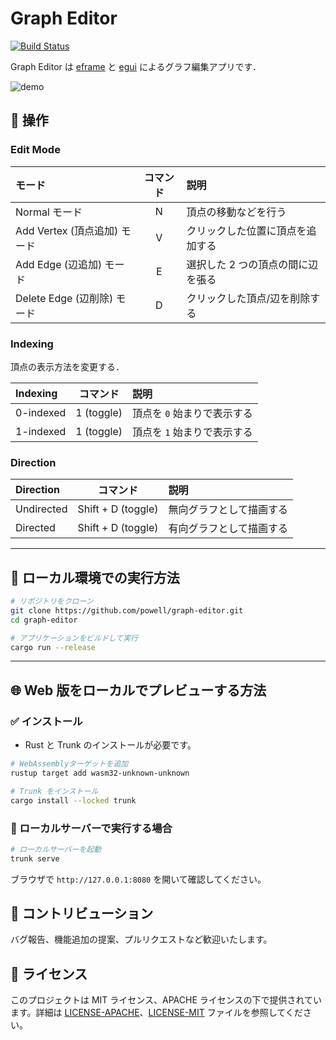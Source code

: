 # Graph Editor

[![Build Status](https://github.com/kentakom1213/graph-editor/workflows/CI/badge.svg)](https://github.com/kentakom1213/graph-editor/actions?workflow=CI)

Graph Editor は [eframe](https://github.com/emilk/egui/tree/master/crates/eframe) と [egui](https://github.com/emilk/egui/) によるグラフ編集アプリです．

![demo](./images/graph-editor-demo.gif)

## 📌 操作

### Edit Mode

| モード                       | コマンド | 説明                              |
| :--------------------------- | :------: | :-------------------------------- |
| Normal モード                |    N     | 頂点の移動などを行う              |
| Add Vertex (頂点追加) モード |    V     | クリックした位置に頂点を追加する  |
| Add Edge (辺追加) モード     |    E     | 選択した 2 つの頂点の間に辺を張る |
| Delete Edge (辺削除) モード  |    D     | クリックした頂点/辺を削除する     |

### Indexing

頂点の表示方法を変更する．

| Indexing  |  コマンド  | 説明                        |
| :-------- | :--------: | :-------------------------- |
| 0-indexed | 1 (toggle) | 頂点を `0` 始まりで表示する |
| 1-indexed | 1 (toggle) | 頂点を `1` 始まりで表示する |

### Direction

| Direction  |      コマンド      | 説明                     |
| :--------- | :----------------: | :----------------------- |
| Undirected | Shift + D (toggle) | 無向グラフとして描画する |
| Directed   | Shift + D (toggle) | 有向グラフとして描画する |

---

## 🚀 ローカル環境での実行方法

```bash
# リポジトリをクローン
git clone https://github.com/powell/graph-editor.git
cd graph-editor

# アプリケーションをビルドして実行
cargo run --release
```

---

## 🌐 Web 版をローカルでプレビューする方法

### ✅ インストール

- Rust と Trunk のインストールが必要です。

```bash
# WebAssemblyターゲットを追加
rustup target add wasm32-unknown-unknown

# Trunk をインストール
cargo install --locked trunk
```

### 🚧 ローカルサーバーで実行する場合

```bash
# ローカルサーバーを起動
trunk serve
```

ブラウザで `http://127.0.0.1:8080` を開いて確認してください。

## 🤝 コントリビューション

バグ報告、機能追加の提案、プルリクエストなど歓迎いたします。

## 📄 ライセンス

このプロジェクトは MIT ライセンス、APACHE ライセンスの下で提供されています。詳細は [LICENSE-APACHE](https://github.com/kentakom1213/graph-editor/blob/main/LICENSE-APACHE)、[LICENSE-MIT](https://github.com/kentakom1213/graph-editor/blob/main/LICENSE-MIT) ファイルを参照してください。

